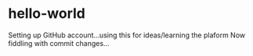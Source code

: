 # hello-world
Setting up GitHub account...using this for ideas/learning the plaform
Now fiddling with commit changes...
